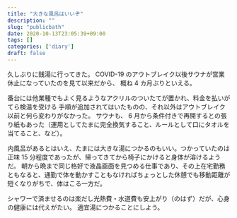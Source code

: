 ```yaml
---
title: "大きな風呂はいいぞ"
description: ""
slug: "publicbath"
date: 2020-10-13T23:05:39+09:00
tags: []
categories: ['diary']
draft: false
---
```


久しぶりに銭湯に行ってきた。
COVID-19 のアウトブレイク以後サウナが営業休止になっていたのを見て以来だから、
概ね 4 カ月ぶりといえる。

番台には他業種でもよく見るようなアクリルのついたてが置かれ、料金を払いがてら検温を受ける
手順が追加されてはいたものの、それ以外はアウトブレイク以前と何ら変わりがなかった。
サウナも、 6 月から条件付きで再開するとの張り紙もあった（運用としてたまに完全換気すること、ルールとして口にタオルを当てること、など）。

内風呂があるとはいえ、たまには大きな湯につかるのもいい。つかっていたのは正味 15 分程度であったが、帰ってきてから椅子にかけると身体が溶けるようだ。
朝から晩まで同じ格好で液晶画面を見つめる仕事であり、その上在宅勤務ともなると、通勤で体を動かすこともなければちょっとした休憩でも移動距離が短くなりがちで、体はこる一方だ。

シャワーで済ませるのは楽だし光熱費・水道費も安上がり（のはず）だが、心身の健康には代えがたい。
適宜湯につかることにしよう。
